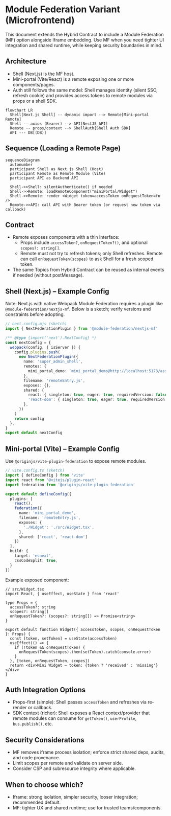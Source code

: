 # Module Federation Variant (Microfrontend)

This document extends the Hybrid Contract to include a Module Federation (MF) option alongside Iframe embedding. Use MF when you need tighter UI integration and shared runtime, while keeping security boundaries in mind.

## Architecture

- Shell (Next.js) is the MF host.
- Mini-portal (Vite/React) is a remote exposing one or more components/pages.
- Auth still follows the same model: Shell manages identity (silent SSO, refresh cookie) and provides access tokens to remote modules via props or a shell SDK.

```mermaid
flowchart LR
  Shell[Next.js Shell] -- dynamic import --> Remote[Mini-portal Remote]
  Shell -- axios (Bearer) --> API[NestJS API]
  Remote -- props/context --> ShellAuth[Shell Auth SDK]
  API --- DB[(DB)]
```

## Sequence (Loading a Remote Page)

```mermaid
sequenceDiagram
  autonumber
  participant Shell as Next.js Shell (Host)
  participant Remote as Remote Module (Vite)
  participant API as Backend API

  Shell->>Shell: silentAuthenticate() if needed
  Shell->>Remote: loadRemoteComponent("miniPortal/Widget")
  Shell->>Remote: render <Widget token=accessToken onRequestToken=fn />
  Remote->>API: call API with Bearer token (or request new token via callback)
```

## Contract

- Remote exposes components with a thin interface:
  - Props include `accessToken?`, `onRequestToken?()`, and optional `scopes?: string[]`.
  - Remote must not try to refresh tokens; only Shell refreshes. Remote can call `onRequestToken(scopes)` to ask Shell for a fresh scoped token.
- The same Topics from Hybrid Contract can be reused as internal events if needed (without postMessage).

## Shell (Next.js) – Example Config

Note: Next.js with native Webpack Module Federation requires a plugin like `@module-federation/nextjs-mf`. Below is a sketch; verify versions and constraints before adopting.

```ts
// next.config.mjs (sketch)
import { NextFederationPlugin } from '@module-federation/nextjs-mf'

/** @type {import('next').NextConfig} */
const nextConfig = {
  webpack(config, { isServer }) {
    config.plugins.push(
      new NextFederationPlugin({
        name: 'super_admin_shell',
        remotes: {
          mini_portal_demo: `mini_portal_demo@http://localhost:5173/assets/remoteEntry.js`,
        },
        filename: 'remoteEntry.js',
        exposes: {},
        shared: {
          react: { singleton: true, eager: true, requiredVersion: false },
          'react-dom': { singleton: true, eager: true, requiredVersion: false },
        },
      })
    )
    return config
  },
}
export default nextConfig
```

## Mini-portal (Vite) – Example Config

Use `@originjs/vite-plugin-federation` to expose remote modules.

```ts
// vite.config.ts (sketch)
import { defineConfig } from 'vite'
import react from '@vitejs/plugin-react'
import federation from '@originjs/vite-plugin-federation'

export default defineConfig({
  plugins: [
    react(),
    federation({
      name: 'mini_portal_demo',
      filename: 'remoteEntry.js',
      exposes: {
        './Widget': './src/Widget.tsx',
      },
      shared: ['react', 'react-dom']
    })
  ],
  build: {
    target: 'esnext',
    cssCodeSplit: true,
  }
})
```

Example exposed component:
```tsx
// src/Widget.tsx
import React, { useEffect, useState } from 'react'

type Props = {
  accessToken?: string
  scopes?: string[]
  onRequestToken?: (scopes?: string[]) => Promise<string>
}

export default function Widget({ accessToken, scopes, onRequestToken }: Props) {
  const [token, setToken] = useState(accessToken)
  useEffect(() => {
    if (!token && onRequestToken) {
      onRequestToken(scopes).then(setToken).catch(console.error)
    }
  }, [token, onRequestToken, scopes])
  return <div>Mini Widget — token: {token ? 'received' : 'missing'}</div>
}
```

## Auth Integration Options

- Props-first (simple): Shell passes `accessToken` and refreshes via re-render or callback.
- SDK context (richer): Shell exposes a React context/provider that remote modules can consume for `getToken()`, `userProfile`, `bus.publish()`, etc.

## Security Considerations

- MF removes iframe process isolation; enforce strict shared deps, audits, and code provenance.
- Limit scopes per remote and validate on server side.
- Consider CSP and subresource integrity where applicable.

## When to choose which?

- Iframe: strong isolation, simpler security, looser integration; recommended default.
- MF: tighter UX and shared runtime; use for trusted teams/components.
